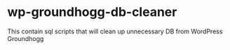 # wp-groundhogg-db-cleaner
This contain sql scripts that will clean up unnecessary DB from WordPress Groundhogg
